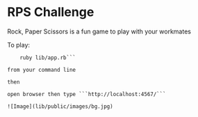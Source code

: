 # RPS Challenge

Rock, Paper Scissors is a fun game to play with your workmates

To play:

``` install bundle
    ruby lib/app.rb```

from your command line

then

open browser then type ```http://localhost:4567/```

![Image](lib/public/images/bg.jpg)
